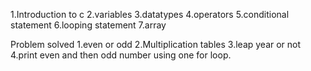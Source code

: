 1.Introduction to c
2.variables
3.datatypes
4.operators
5.conditional statement
6.looping statement
7.array

Problem solved
1.even or odd
2.Multiplication tables
3.leap year or not
4.print even and then odd number using one for loop.